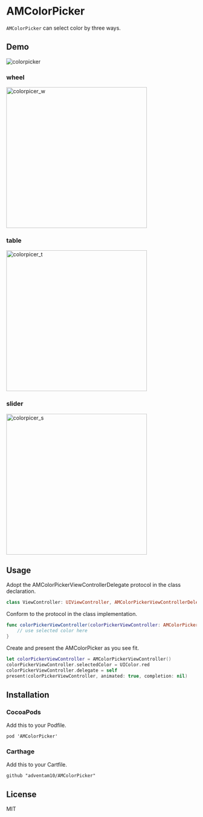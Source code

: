 # AMColorPicker

`AMColorPicker`  can select color by three ways.

## Demo

![colorpicker](https://user-images.githubusercontent.com/34936885/34912854-08240a12-f92f-11e7-8f1a-f1589ca8f8ec.gif)

### wheel

<img width="372" alt="colorpicer_w" src="https://user-images.githubusercontent.com/34936885/35519518-d76bd3ca-0557-11e8-87f6-8f3c380b1583.png">

### table

<img width="372" alt="colorpicer_t" src="https://user-images.githubusercontent.com/34936885/35519545-eb43810e-0557-11e8-83a6-420cb32fe54a.png">

### slider

<img width="372" alt="colorpicer_s" src="https://user-images.githubusercontent.com/34936885/35519569-f804158e-0557-11e8-95ea-05318a72db47.png">

## Usage

Adopt the AMColorPickerViewControllerDelegate protocol in the class declaration.

```swift
class ViewController: UIViewController, AMColorPickerViewControllerDelegate
``` 

Conform to the protocol in the class implementation.

```swift
func colorPickerViewController(colorPickerViewController: AMColorPickerViewController, didSelect color: UIColor) {    
    // use selected color here
}
```

Create and present the AMColorPicker as you see fit.

```swift
let colorPickerViewController = AMColorPickerViewController()
colorPickerViewController.selectedColor = UIColor.red
colorPickerViewController.delegate = self
present(colorPickerViewController, animated: true, completion: nil)
```

## Installation

### CocoaPods

Add this to your Podfile.

```ogdl
pod 'AMColorPicker'
```

### Carthage

Add this to your Cartfile.

```ogdl
github "adventam10/AMColorPicker"
```

## License

MIT
